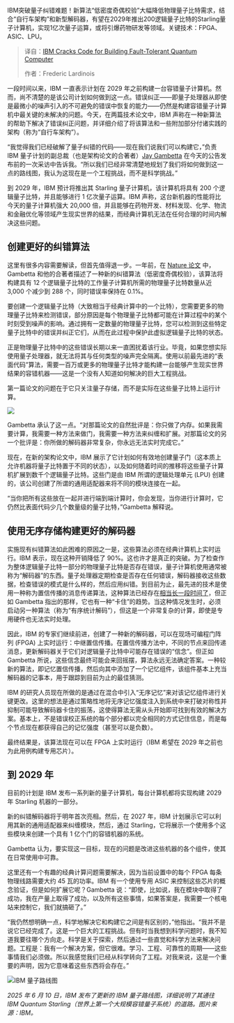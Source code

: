 
<!--
title: IBM破解构建容错量子计算机的代码
cover: https://cdn.thenewstack.io/media/2025/06/77d024b2-ibm-quantum-starling-render-2-scaled.jpg
summary: IBM突破量子纠错难题！新算法“低密度奇偶校验”大幅降低物理量子比特需求，结合“自行车架构”和新型解码器，有望在2029年推出200逻辑量子比特的Starling量子计算机，实现1亿次量子运算，或将引爆药物研发等领域。关键技术：FPGA、ASIC、LPU。
-->

IBM突破量子纠错难题！新算法“低密度奇偶校验”大幅降低物理量子比特需求，结合“自行车架构”和新型解码器，有望在2029年推出200逻辑量子比特的Starling量子计算机，实现1亿次量子运算，或将引爆药物研发等领域。关键技术：FPGA、ASIC、LPU。

> 译自：[IBM Cracks Code for Building Fault-Tolerant Quantum Computer](https://thenewstack.io/ibm-cracks-code-for-building-fault-tolerant-quantum-computer/)
> 
> 作者：Frederic Lardinois

一段时间以来，IBM 一直表示计划在 2029 年之前构建一台容错量子计算机。然而，尚不清楚的是该公司计划如何做到这一点。错误纠正——即量子处理器从即使是最微小的噪声引入的不可避免的错误中恢复的能力——仍然是构建容错量子计算机中最关键的未解决的问题。今天，在两篇技术论文中，IBM 声称在一种新算法的帮助下解决了错误纠正问题，并详细介绍了将该算法和一些附加部分付诸实践的架构（称为“自行车架构”）。

“我觉得我们已经破解了量子纠错的代码——现在我们说我们可以构建它，”负责 IBM 量子计划的副总裁（也是架构论文的合著者）[Jay Gambetta](https://www.linkedin.com/in/jay-gambetta-a274753a/) 在今天的公告发布前的一次采访中告诉我。“所以我们已经非常清楚地规划了我们将如何做到这一点的路线图，我认为这现在是一个工程挑战，而不是科学挑战。”

到 2029 年，IBM 预计将推出其 Starling 量子计算机，该计算机将具有 200 个逻辑量子比特，并且能够进行 1 亿次量子运算。IBM 声称，这台新机器的性能将比今天的量子计算机强大 20,000 倍，并且能够在药物开发、材料发现、化学、物流和金融优化等领域产生现实世界的结果，而经典计算机无法在任何合理的时间内解决这些问题。

## 创建更好的纠错算法

这里有很多内容需要解读，但首先值得退一步。一年前，在 [Nature 论文](https://www.nature.com/articles/s41586-024-07107-7) 中，Gambetta 和他的合著者描述了一种新的纠错算法（低密度奇偶校验），该算法将构建具有 12 个逻辑量子比特的工作量子计算机所需的物理量子比特数量从近 3,000 个减少到 288 个，同时错误率保持在 0.1%。

要创建一个逻辑量子比特（大致相当于经典计算中的一个比特），您需要更多的物理量子比特来检测错误，部分原因是每个物理量子比特都可能在计算过程中的某个时刻受到噪声的影响。通过拥有一定数量的物理量子比特，您可以检测到这些特定量子比特中的错误并纠正它们，从而在此过程中保护此虚拟逻辑量子比特的状态。

正是物理量子比特中的这些错误长期以来一直困扰着该行业。毕竟，如果您想实际使用量子处理器，就无法将其与任何类型的噪声完全隔离。使用以前最先进的“表面代码”算法，需要一百万或更多的物理量子比特才能构建一台能够产生现实世界结果的容错机器——这是一个没有人知道如何解决的巨大工程挑战。

第一篇论文的问题在于它只关注量子存储，而不是实际在这些量子比特上运行计算。

![](https://cdn.thenewstack.io/media/2025/06/266d07d8-ibm-quantum_hex-vs.-loon-architecture.png)

Gambetta 承认了这一点。“对那篇论文的自然批评是：你只做了内存。如果我需要计算，我需要一种方法来做门，我需要一种方法来纠缠和扩展。对那篇论文的另一个批评是：你所做的解码器非常复杂，你永远无法实时完成它。”

现在，在新的架构论文中，IBM 展示了它计划如何有效地创建量子门（这本质上允许机器将量子比特置于不同的状态），以及如何随着时间的推移将这些量子计算机扩展到数千个逻辑量子比特。这些门是由 IBM 所谓的逻辑处理单元 (LPU) 创建的，该公司创建了所谓的通用适配器来将不同的模块连接在一起。

“当你把所有这些放在一起并进行端到端计算时，你会发现，当你进行计算时，它仍然比表面代码少几个数量级的量子比特，”Gambetta 解释说。

## 使用无序存储构建更好的解码器

实施现有纠错算法如此困难的原因之一是，这些算法必须在经典计算机上实时运行。IBM 表示，现在这种开销降低了 90%。这也许才是真正的突破。为了检查作为整体逻辑量子比特一部分的物理量子比特是否存在错误，量子计算机使用通常被称为“解码器”的东西。量子处理器定期检查是否存在任何错误，解码器接收这些数据，检查错误的模式是什么样的，然后应用纠错。到目前为止，最先进的技术是使用一种称为置信传播的消息传递算法，这种算法已经存在[相当长一段时间了](https://arxiv.org/abs/0706.4094)，但正如 Gambetta 指出的那样，它也有一种“卡住”的趋势。当这种情况发生时，必须启动另一种算法（称为“有序统计解码”），但这是一个非常复杂的计算，即使是专用硬件也无法实时处理。

因此，IBM 的专家们继续前进，创建了一种新的解码器，可以在现场可编程门阵列 (FPGA) 上实时运行：中继置信传播。在置信传播方法中，不同的节点来回传递消息，更新解码器关于它们对逻辑量子比特中可能存在错误的“信念”。但正如 Gambetta 所说，这些信念最终可能会来回摇摆，算法永远无法确定答案。一种较新的算法，即记忆置信传播，然后向其中添加了一个记忆组件，该组件基本上充当解码器的记事本，用于跟踪到目前为止的最佳猜测。

IBM 的研究人员现在所做的是通过在混合中引入“无序记忆”来对该记忆组件进行关键更改。这里的想法是通过策略性地将无序记忆强度注入到系统中来打破对称性并抑制可能导致解码器卡住的振荡，这使得算法无需从头开始即可找到有效的解决方案。基本上，不是错误校正系统的每个部分都以完全相同的方式记住信息，而是每个节点现在都获得自己的记忆强度（甚至可以是负数）。

最终结果是，该算法现在可以在 FPGA 上实时运行（IBM 希望在 2029 年之前也为此用例构建专用芯片）。

## 到 2029 年

目前的计划是 IBM 发布一系列新的量子计算机，每台计算机都将实现构建 2029 年 Starling 机器的一部分。

新的纠错解码器将于明年首次亮相。然后，在 2027 年，IBM 计划展示它可以利用其新的通用适配器来纠缠模块，然后，通过 Starling，它将展示一个使用多个这些模块来创建一个具有 1 亿个门的容错机器的系统。

Gambetta 认为，要实现这一目标，现在的问题是改进这些机器的各个组件，使其在日常使用中可靠。

这里还有一个有趣的经典计算问题需要解决，因为当前设置中的每个 FPGA 每条物理线路需要大约 45 瓦的功率。IBM 有一个使用专用 ASIC 来控制这些芯片的概念验证，但是如何扩展它呢？Gambetta 说：“即使，比如说，我在模块中取得了成功，我在产量上取得了成功，以及所有这些事情，如果答案是，我需要一个核电站来控制它，我们就搞砸了。”

“我仍然想明确一点，科学地解决它和构建它之间是有区别的，”他指出。“我并不是说它已经完成了。这是一个巨大的工程挑战。但有时当我想到科学问题时，我不知道我要往哪个方向走。科学是关于探索，然后通过一些直觉和科学方法来解决问题。工程是：我有一个解决方案，但它很难。学习、工程、可靠性的周期——这些事情我们必须做。所以我感觉我们已经从科学转向了工程。对我来说，这是一个重要的声明，因为它意味着这些东西将会存在。”

![IBM 量子路线图](https://cdn.thenewstack.io/media/2025/06/68fdebab-2025-development-innovation-roadmap-scaled.jpg)

*2025 年 6 月 10 日，IBM 发布了更新的 IBM 量子路线图，详细说明了其通往 IBM Quantum Starling（世界上第一个大规模容错量子系统）的道路。图片来源：IBM。*